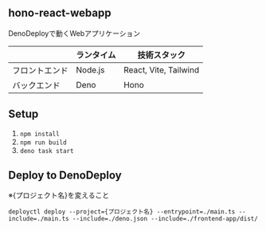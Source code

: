 ## hono-react-webapp
DenoDeployで動くWebアプリケーション

|                | ランタイム | 技術スタック          | 
| -------------- | ---------- | --------------------- | 
| フロントエンド | Node.js    | React, Vite, Tailwind | 
| バックエンド   | Deno       | Hono                  | 
## Setup
1. `npm install`
2. `npm run build`
3. `deno task start`

## Deploy to DenoDeploy
※{プロジェクト名}を変えること
```
deployctl deploy --project={プロジェクト名} --entrypoint=./main.ts --include=./main.ts --include=./deno.json --include=./frontend-app/dist/
```